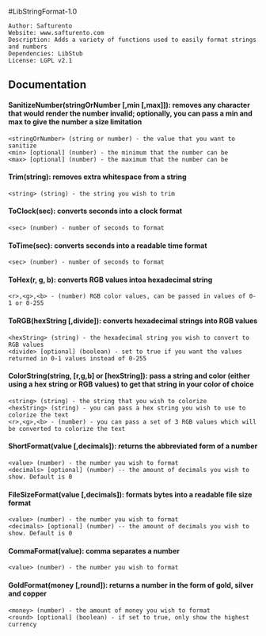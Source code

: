 #LibStringFormat-1.0

	Author: Safturento
	Website: www.safturento.com
	Description: Adds a variety of functions used to easily format strings and numbers 
	Dependencies: LibStub
	License: LGPL v2.1

## Documentation

#### SanitizeNumber(stringOrNumber [,min [,max]]): removes any character that would render the number invalid; optionally, you can pass a min and max to give the number a size limitation
	<stringOrNumber> (string or number) - the value that you want to sanitize
	<min> [optional] (number) - the minimum that the number can be
	<max> [optional] (number) - the maximum that the number can be
 
#### Trim(string): removes extra whitespace from a string
	<string> (string) - the string you wish to trim

#### ToClock(sec): converts seconds into a clock format
	<sec> (number) - number of seconds to format

#### ToTime(sec): converts seconds into a readable time format
	<sec> (number) - number of seconds to format

#### ToHex(r, g, b): converts RGB values intoa hexadecimal string
	<r>,<g>,<b> - (number) RGB color values, can be passed in values of 0-1 or 0-255

#### ToRGB(hexString [,divide]): converts hexadecimal strings into RGB values
	<hexString> (string) - the hexadecimal string you wish to convert to RGB values
	<divide> [optional] (boolean) - set to true if you want the values returned in 0-1 values instead of 0-255

#### ColorString(string, [r,g,b] or [hexString]): pass a string and color (either using a hex string or RGB values) to get that string in your color of choice
	<string> (string) - the string that you wish to colorize
	<hexString> (string) - you can pass a hex string you wish to use to colorize the text
	<r>,<g>,<b> - (number) - you can pass a set of 3 RGB values which will be converted to colorize the text

#### ShortFormat(value [,decimals]): returns the abbreviated form of a number
	<value> (number) - the number you wish to format
	<decimals> [optional] (number) -- the amount of decimals you wish to show. Default is 0

#### FileSizeFormat(value [,decimals]): formats bytes into a readable file size format
	<value> (number) - the number you wish to format
	<decimals> [optional] (number) -- the amount of decimals you wish to show. Default is 0

#### CommaFormat(value): comma separates a number
	<value> (number) - the number you wish to format

#### GoldFormat(money [,round]): returns a number in the form of gold, silver and copper
	<money> (number) - the amount of money you wish to format
	<round> [optional] (boolean) - if set to true, only show the highest currency